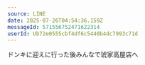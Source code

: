 ```yaml
---
source: LINE
date: 2025-07-26T04:54:36.159Z
messageId: 571556752471622314
userId: Ub72e0555cbf4df6c5440b4dc7993c71d
---
```


ドンキに迎えに行った後みんなで琥家高屋店へ
